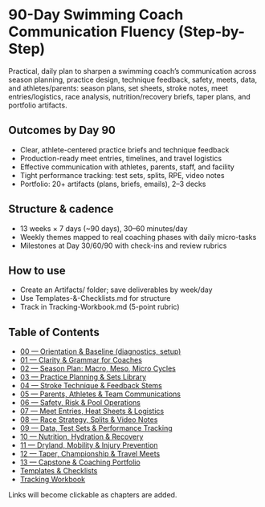 # 90-Day Swimming Coach Communication Fluency (Step-by-Step)

Practical, daily plan to sharpen a swimming coach’s communication across season planning, practice design, technique feedback, safety, meets, data, and athletes/parents: season plans, set sheets, stroke notes, meet entries/logistics, race analysis, nutrition/recovery briefs, taper plans, and portfolio artifacts.

## Outcomes by Day 90
- Clear, athlete-centered practice briefs and technique feedback
- Production-ready meet entries, timelines, and travel logistics
- Effective communication with athletes, parents, staff, and facility
- Tight performance tracking: test sets, splits, RPE, video notes
- Portfolio: 20+ artifacts (plans, briefs, emails), 2–3 decks

## Structure & cadence
- 13 weeks × 7 days (~90 days), 30–60 minutes/day
- Weekly themes mapped to real coaching phases with daily micro-tasks
- Milestones at Day 30/60/90 with check-ins and review rubrics

## How to use
- Create an Artifacts/ folder; save deliverables by week/day
- Use Templates-&-Checklists.md for structure
- Track in Tracking-Workbook.md (5-point rubric)

## Table of Contents
- [00 — Orientation & Baseline (diagnostics, setup)](./00-Orientation-Assessment.md)
- [01 — Clarity & Grammar for Coaches](./01-Clarity-&-Grammar-for-Coaches.md)
- [02 — Season Plan: Macro, Meso, Micro Cycles](./02-Season-Plan-&-Microcycles.md)
- [03 — Practice Planning & Sets Library](./03-Workouts-&-Technique-Cues.md)
- [04 — Stroke Technique & Feedback Stems](./03-Workouts-&-Technique-Cues.md#technique-cues-stroke-by-stroke)
- [05 — Parents, Athletes & Team Communications](./05-Parent-Athlete-Emails-&-Meet-Info.md)
- [06 — Safety, Risk & Pool Operations](./06-Safety-Risk-&-Pool-Operations.md)
- [07 — Meet Entries, Heat Sheets & Logistics](./07-Meet-Entries-Heat-Sheets-&-Logistics.md)
- [08 — Race Strategy, Splits & Video Notes](./08-Race-Strategy-Splits-&-Video-Notes.md)
- [09 — Data, Test Sets & Performance Tracking](./09-Data-Test-Sets-&-Performance-Tracking.md)
- [10 — Nutrition, Hydration & Recovery](./10-Nutrition-Hydration-&-Recovery.md)
- [11 — Dryland, Mobility & Injury Prevention](./11-Dryland-Mobility-&-Injury-Prevention.md)
- [12 — Taper, Championship & Travel Meets](./12-Taper-Championship-&-Travel-Meets.md)
- [13 — Capstone & Coaching Portfolio](./13-Capstone-&-Coaching-Portfolio.md)
- [Templates & Checklists](./Templates-&-Checklists.md)
- [Tracking Workbook](./Tracking-Workbook.md)

Links will become clickable as chapters are added.
